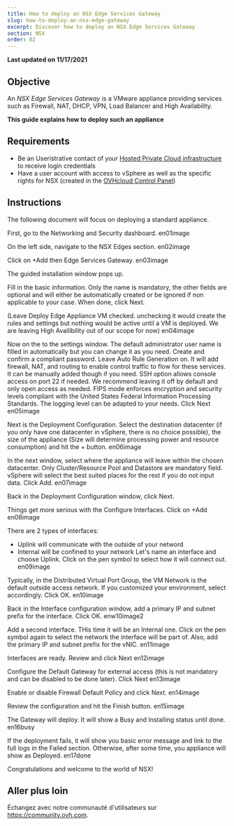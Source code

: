 ```yaml
---
title: How to deploy an NSX Edge Services Gateway
slug: how-to-deploy-an-nsx-edge-gateway
excerpt: Discover how to deploy an NSX Edge Services Gateway
section: NSX
order: 02
---
```


**Last updated on 11/17/2021**

## Objective

An *NSX Edge Services Gateway* is a VMware appliance providing services such as Firewall, NAT, DHCP, VPN, Load Balancer and High Availability.

**This guide explains how to deploy such an appliance**

## Requirements

- Be an Useristrative contact of your [Hosted Private Cloud infrastructure](https://www.ovhcloud.com/en-gb/enterprise/products/hosted-private-cloud/) to receive login credentials
- Have a user account with access to vSphere as well as the specific rights for NSX (created in the [OVHcloud Control Panel](https://www.ovh.com/auth/?action=gotomanager&from=https://www.ovh.co.uk/&ovhSubsidiary=GB))

## Instructions

The following document will focus on deploying a standard appliance.

First, go to the Networking and Security dashboard.
en01image

On the left side, navigate to the NSX Edges section.
en02image

Click on +Add then Edge Services Gateway.
en03image

The guided installation  window pops up.

Fill in the basic information. Only the name is mandatory, the other fields are optional and will either be automatically created or be ignored if non applicable to your case. When done, click Next.

(Leave Deploy Edge Appliance VM checked. unchecking it would create the rules and settings but nothing would be active until a VM is deployed. We are leaving High Availibility out of our scope for now)
en04image

Now on the to the settings window.
The default administrator user name is filled in automatically but you can change it as you need.
Create and confirm a compliant password.
Leave Auto Rule Generation on. It will add firewall, NAT, and routing to enable control traffic to flow for these services. It can be manually added though if you need.
SSH option allows console access on port 22 if needed. We recommend leaving it off by default and only open access as needed. 
FIPS mode enforces encryption and security levels compliant with the United States Federal Information Processing Standards. 
The logging level can be adapted to your needs.
Click Next
en05image

Next is the Deployment Configuration.
Select the destination datacenter (if you only have one datacenter in vSphere, there is no choice possible), the size of the appliance (Size will determine processing power and resource consumption) and hit the + button.
en06image

In the next window, select where the appliance will leave within the chosen datacenter.
Only Cluster/Resource Pool and Datastore are mandatory field. vSphere will select the best suited places for the rest if you do not input data.
Click Add.
en07image

Back in the Deployment Configuration window, click Next.

Things get more serious with the Configure Interfaces.
Click on +Add
en08image

There are 2 types of interfaces:
- Uplink will communicate with the outside of your netword
- Internal will be confined to your network
Let's name an interface and choose Uplink. Click on the pen symbol to select how it will connect out.
en09image

Typically, in the Distributed Virtual Port Group, the VM Network is the default outside access network. If you customized your environment, select accordingly.
Click OK.
en10image

Back in the Interface configuration window, add a primary IP and subnet prefix for the interface. 
Click OK.
enw10image2

Add a second interface. THis time it will be an Internal one.
Click on the pen symbol again to select the network the interface will be part of.
Also, add the primary IP and subnet prefix for the vNIC.
en11image

Interfaces are ready. Review and click Next
en12image

Configure the Default Gateway for external access (this is not mandatory and can be disabled to be done later).
Click Next
en13image

Enable or disable Firewall Default Policy and click Next.
en14image

Review the configuration and hit the Finish button.
en15image

The Gateway will deploy. It will show a Busy and Installing status until done.
en16busy

If the deployment fails, it will show you basic error message and link to the full logs in the Failed section.
Otherwise, after some time, you appliance will show as Deployed.
en17done

Congratulations and welcome to the world of NSX!


## Aller plus loin

Échangez avec notre communauté d'utilisateurs sur <https://community.ovh.com>.
